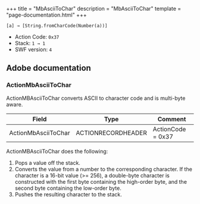+++
title = "MbAsciiToChar"
description = "MbAsciiToChar"
template = "page-documentation.html"
+++

```
[a] → [String.fromCharCode(Number(a))]
```

- Action Code: `0x37`
- Stack: `1 → 1`
- SWF version: `4`

## Adobe documentation

### ActionMbAsciiToChar

ActionMBAsciiToChar converts ASCII to character code and is multi-byte aware.

| Field               | Type               | Comment           |
|---------------------|--------------------|-------------------|
| ActionMbAsciiToChar | ACTIONRECORDHEADER | ActionCode = 0x37 |

ActionMBAsciiToChar does the following:
1. Pops a value off the stack.
2. Converts the value from a number to the corresponding character. If the character is a 16-bit value (>=
256), a double-byte character is constructed with the first byte containing the high-order byte, and the
second byte containing the low-order byte.
3. Pushes the resulting character to the stack.
